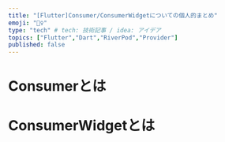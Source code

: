```yaml
---
title: "[Flutter]Consumer/ConsumerWidgetについての個人的まとめ"
emoji: "🙇‍♀️"
type: "tech" # tech: 技術記事 / idea: アイデア
topics: ["Flutter","Dart","RiverPod","Provider"]
published: false
---
```

# Consumerとは
# ConsumerWidgetとは
